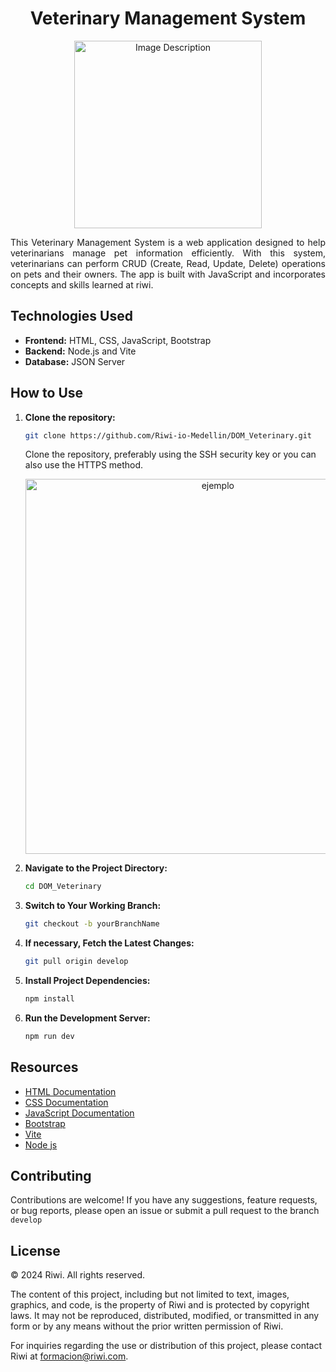 # <div align="center">Veterinary Management System
</div>



<div align="center"><img src="https://i.pinimg.com/originals/2c/2d/54/2c2d541677e9dcccc15e45d9221de835.jpg" alt="Image Description" width="300"></div>

<p align="justify">This Veterinary Management System is a web application designed to help veterinarians manage pet information efficiently. With this system, veterinarians can perform CRUD (Create, Read, Update, Delete) operations on pets and their owners. The app is built with JavaScript and incorporates concepts and skills learned at riwi.</p>

## Technologies Used

- **Frontend:** HTML, CSS, JavaScript, Bootstrap 
- **Backend:** Node.js and Vite
- **Database:** JSON Server 

## How to Use

1. **Clone the repository:**
   ```bash
   git clone https://github.com/Riwi-io-Medellin/DOM_Veterinary.git
   ```
   Clone the repository, preferably using the SSH security key or you can also use the HTTPS method.
    <p align="center"><img src="https://happygitwithr.com/img/github-https-or-ssh-url-annotated.png" width="600" alt="ejemplo"></p>
2. **Navigate to the Project Directory:**
   ```bash
   cd DOM_Veterinary
   ```
3. **Switch to Your Working Branch:**
   ```bash
   git checkout -b yourBranchName
   ```
4. **If necessary, Fetch the Latest Changes:**
    ```bash
   git pull origin develop
   ```
5. **Install Project Dependencies:**
    ```bash
   npm install
   ```
6. **Run the Development Server:**
    ```bash
   npm run dev
   ```

## Resources

- [HTML Documentation](https://developer.mozilla.org/es/docs/Web/HTML)
- [CSS Documentation](https://developer.mozilla.org/es/docs/Web/CSS)
- [JavaScript Documentation](https://developer.mozilla.org/es/docs/Web/JavaScript)
- [Bootstrap](https://getbootstrap.com/)
- [Vite](https://vitejs.dev/)
- [Node js](https://nodejs.org/en/)

## Contributing

Contributions are welcome! If you have any suggestions, feature requests, or bug reports, please open an issue or submit a pull request to the branch ```develop```

## License

© 2024 Riwi. All rights reserved.

The content of this project, including but not limited to text, images, graphics, and code, is the property of Riwi and is protected by copyright laws. It may not be reproduced, distributed, modified, or transmitted in any form or by any means without the prior written permission of Riwi.

For inquiries regarding the use or distribution of this project, please contact Riwi at [formacion@riwi.com](mailto:formacion@riwi.com).